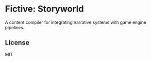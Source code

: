 # Fictive: Storyworld

A content compiler for integrating narrative systems with game engine pipelines.

## License

MIT